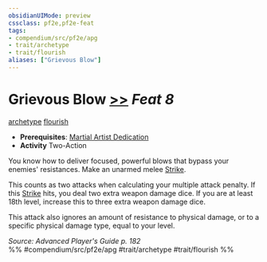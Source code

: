 ```yaml
---
obsidianUIMode: preview
cssclass: pf2e,pf2e-feat
tags:
- compendium/src/pf2e/apg
- trait/archetype
- trait/flourish
aliases: ["Grievous Blow"]
---
```

# Grievous Blow  [>>](/rules/core-rulebook/chapter-9-playing-the-game.md#Actions "Two-Action") *Feat 8*  
[archetype](/rules/traits/archetype.md)  [flourish](/rules/traits/flourish.md)  

- **Prerequisites**: [Martial Artist Dedication](/compendium/feats/martial-artist-dedication-apg.md)
- **Activity** Two-Action

You know how to deliver focused, powerful blows that bypass your enemies' resistances. Make an unarmed melee [Strike](/rules/actions/strike.md).

This counts as two attacks when calculating your multiple attack penalty. If this [Strike](/rules/actions/strike.md) hits, you deal two extra weapon damage dice. If you are at least 18th level, increase this to three extra weapon damage dice.

This attack also ignores an amount of resistance to physical damage, or to a specific physical damage type, equal to your level.

*Source: Advanced Player's Guide p. 182*  
%% #compendium/src/pf2e/apg #trait/archetype #trait/flourish %%